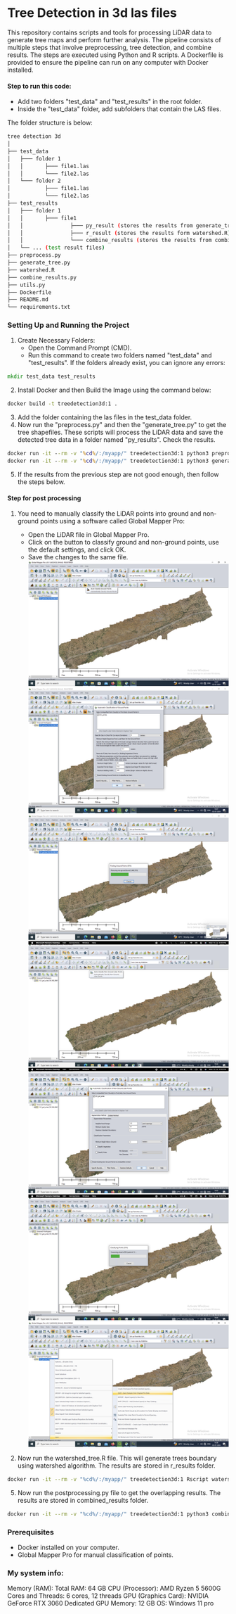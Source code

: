 # Tree Detection in 3d las files

This repository contains scripts and tools for processing LiDAR data to generate tree maps and perform further analysis. The pipeline consists of multiple steps that involve preprocessing, tree detection, and combine results. The steps are executed using Python and R scripts. A Dockerfile is provided to ensure the pipeline can run on any computer with Docker installed.

#### Step to run this code:
- Add two folders "test_data" and "test_results" in the root folder.
- Inside the "test_data" folder, add subfolders that contain the LAS files.
 
The folder structure is below:
```bash
tree detection 3d
│
├── test_data
│   ├─── folder 1
│   │       ├─── file1.las
│   │       └─── file2.las
│   └─── folder 2
│           ├─── file1.las
│           └─── file2.las
├── test_results
│   ├─── folder 1
│   │       ├─── file1
│   │               ├─── py_result (stores the results from generate_tree.py)
│   │               ├─── r_result (stores the results form watershed.R)
│   │               └─── combine_results (stores the results from combine_result.py)
│   └── ... (test result files)
├── preprocess.py
├── generate_tree.py
├── watershed.R
├── combine_results.py
├── utils.py
├── Dockerfile
├── README.md
└── requirements.txt
```
### Setting Up and Running the Project
1. Create Necessary Folders:
    - Open the Command Prompt (CMD).
    - Run this command to create two folders named "test_data" and "test_results". If the folders already exist, you can ignore any errors:
```cmd
mkdir test_data test_results
```

2. Install Docker and then Build the Image using the command below:
```cmd
docker build -t treedetection3d:1 .
```
3. Add the folder containing the las files in the test_data folder.
4. Now run the "preprocess.py" and then the "generate_tree.py" to get the tree shapefiles. These scripts will process the LiDAR data and save the detected tree data in a folder named "py_results". Check the results.
```cmd
docker run -it --rm -v "%cd%/:/myapp/" treedetection3d:1 python3 preprocess.py
docker run -it --rm -v "%cd%/:/myapp/" treedetection3d:1 python3 generate_tree.py
```
5. If the results from the previous step are not good enough, then follow the steps below.
#### Step for post processing
1. You need to manually classify the LiDAR points into ground and non-ground points using a software called Global Mapper Pro:
    - Open the LiDAR file in Global Mapper Pro.
    - Click on the button to classify ground and non-ground points, use the default settings, and click OK.
    - Save the changes to the same file.
![ground point](./images/ground-point.png)
![ground point default](./images/ground-point-default.png)
![ground point process](./images/ground-point-process.png)
![non-ground point](./images/non-ground-point.png)
![non-ground point default](./images/non-ground-point-default.png)
![non-ground point process](./images/non-ground-point-process.png)
![save file](./images/save-file.png)

4. Now run the watershed_tree.R file. This will generate trees boundary using watershed algorithm. The results are stored in r_results folder.
```bash
docker run -it --rm -v "%cd%/:/myapp/" treedetection3d:1 Rscript watershed.R
```
5. Now run the postprocessing.py file to get the overlapping results. The results are stored in combined_results folder.
```bash
docker run -it --rm -v "%cd%/:/myapp/" treedetection3d:1 python3 combine_results.py
```
### Prerequisites
- Docker installed on your computer.
- Global Mapper Pro for manual classification of points.

### My system info:
Memory (RAM): Total RAM: 64 GB
CPU (Processor): AMD Ryzen 5 5600G
Cores and Threads: 6 cores, 12 threads
GPU (Graphics Card): NVIDIA GeForce RTX 3060
Dedicated GPU Memory: 12 GB
OS: Windows 11 pro
